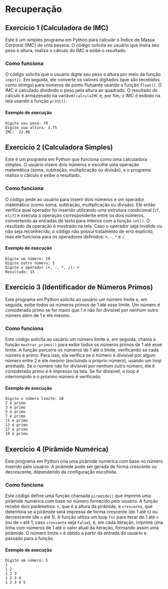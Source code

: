 # Recuperação

## Exercício 1 (Calculadora de IMC)
Este é um simples programa em Python para calcular o Índice de Massa Corporal (IMC) de uma pessoa.
O código solicita ao usuário que insira seu peso e altura, realiza o cálculo do IMC e exibe o resultado.


### Como funciona
O código solicita que o usuário digite seu peso e altura por meio da função `input()`. Em 
seguida, ele converte os valores digitados (que são recebidos como strings) para números de
ponto flutuante usando a função `float()`. O IMC é calculado dividindo o peso pela altura ao quadrado. 
O resultado do cálculo é armazenado na variável `calculaIMC` e, por fim, o IMC é exibido na tela usando a função `print()`.

#### Exemplo de execução

```
Digite seu peso: 70
Digite sua altura: 1.75
IMC:  22.86
```

## Exercício 2 (Calculadora Simples)
Este é um programa em Python que funciona como uma calculadora simples. O usuário insere dois números e escolhe uma operação matemática (soma, subtração, multiplicação ou divisão), e o programa realiza o cálculo e exibe o resultado.

### Como funciona
O código pede ao usuário para inserir dois números e um operador matemático (como soma, subtração, multiplicação ou divisão). Ele então verifica qual operador foi inserido utilizando uma estrutura condicional (`if`, `elif`) e executa a operação correspondente entre os dois números, convertendo as entradas de texto para inteiros com a função `int()`. O resultado da operação é mostrado na tela. Caso o operador seja inválido ou não seja reconhecido, o código não possui tratamento de erro explícito, mas ele funciona para os operadores definidos: `+`, `-`, `*` e `/`.

#### Exemplo de execução

```
Digite um número: 10
Digite outro número: 5
Digite o operador (+, -, *, /): +
Resultado: 15
```
## Exercício 3 (Identificador de Números Primos)
Este programa em Python solicita ao usuário um número limite e, em seguida, exibe todos os números primos de 1 até esse limite. Um número é considerado primo se for maior que 1 e não for divisível por nenhum outro número além de 1 e ele mesmo.

### Como funciona
Este código solicita ao usuário um número limite e, em seguida, chama a função `mostrar_primos()` para exibir todos os números primos de 1 até esse limite. A função percorre os números de 1 até o limite, verificando se cada número é primo. Para isso, ela verifica se o número é divisível por algum número entre 2 e ele mesmo (excluindo o próprio número), usando um loop aninhado. Se o número não for divisível por nenhum outro número, ele é considerado primo e é impresso na tela. Se for divisível, o loop é interrompido e o próximo número é verificado.

#### Exemplo de execução

```
Digite o número limite: 20
2 é primo
3 é primo
5 é primo
7 é primo
11 é primo
13 é primo
17 é primo
19 é primo
```
## Exercício 4 (Pirâmide Numérica)
Este programa em Python cria uma pirâmide numérica com base no número inserido pelo usuário. A pirâmide pode ser gerada de forma crescente ou decrescente, dependendo da configuração escolhida.

### Como funciona
Este código define uma função chamada `piramide()` que imprime uma pirâmide numérica com base no número fornecido pelo usuário. A função recebe dois parâmetros: `n`, que é a altura da pirâmide, e `crescente`, que determina se a pirâmide será impressa de forma crescente (do 1 até `n`) ou decrescente (de `n` até 1). A função utiliza um loop `for` para iterar de 1 até `n` (ou de `n` até 1, caso `crescente` seja `False`), e, em cada iteração, imprime uma linha com números de 1 até o valor atual da iteração, formando assim uma pirâmide. O número limite `n` é obtido a partir da entrada do usuário e passado para a função.

#### Exemplo de execução

```
Digite um número: 5
1
1 2
1 2 3
1 2 3 4
1 2 3 4 5
```
